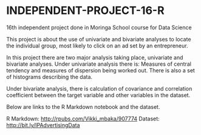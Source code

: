 # INDEPENDENT-PROJECT-16-R
16th independent project done in Moringa School course for Data Science

This project is about the use of univariate and bivariate analyses to locate the individual group, most likely to click on an ad set by an entrepreneur.

In this project there are two major analysis taking place, univariate and bivariate analyses.
Under univariate analysis there is: Measures of central tendency and measures of dispersion being worked out. There is also a set of histograms describing the data.

Under bivariate analysis, there is calculation of covariance and correlation coefficient between the target variable and other variables in the dataset.

Below are links to the R Markdown notebook and the dataset.

R Markdown: http://rpubs.com/Vikki_mbaka/907774
Dataset: http://bit.ly/IPAdvertisingData
